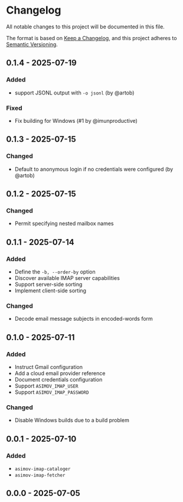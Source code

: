 # Changelog

All notable changes to this project will be documented in this file.

The format is based on [Keep a Changelog](https://keepachangelog.com/en/1.0.0/),
and this project adheres to [Semantic Versioning](https://semver.org/spec/v2.0.0.html).

## 0.1.4 - 2025-07-19
### Added
- support JSONL output with `-o jsonl` (by @artob)
### Fixed
- Fix building for Windows (#1 by @imunproductive)

## 0.1.3 - 2025-07-15
### Changed
- Default to anonymous login if no credentials were configured (by @artob)

## 0.1.2 - 2025-07-15
### Changed
- Permit specifying nested mailbox names

## 0.1.1 - 2025-07-14
### Added
- Define the `-b, --order-by` option
- Discover available IMAP server capabilities
- Support server-side sorting
- Implement client-side sorting
### Changed
- Decode email message subjects in encoded-words form

## 0.1.0 - 2025-07-11
### Added
- Instruct Gmail configuration
- Add a cloud email provider reference
- Document credentials configuration
- Support `ASIMOV_IMAP_USER`
- Support `ASIMOV_IMAP_PASSWORD`
### Changed
- Disable Windows builds due to a build problem

## 0.0.1 - 2025-07-10
### Added
- `asimov-imap-cataloger`
- `asimov-imap-fetcher`

## 0.0.0 - 2025-07-05
